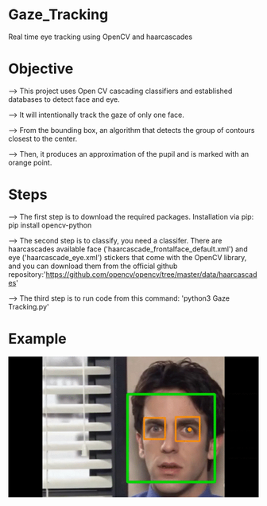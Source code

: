 # Gaze_Tracking
Real time eye tracking using OpenCV and haarcascades

# Objective 

--> This project uses Open CV cascading classifiers and established databases to detect face and eye. 

--> It will intentionally track the gaze of only one face. 

--> From the bounding box, an algorithm that detects the group of contours closest to the center.
 
--> Then, it produces an approximation of the pupil and is marked with an orange point.

# Steps

--> The first step is to download the required packages. Installation via pip:
pip install opencv-python

--> The second step is to classify, you need a classifer. There are haarcascades available face ('haarcascade_frontalface_default.xml') and eye ('haarcascade_eye.xml') stickers that come with the OpenCV library, and you can download them from the official github repository:'https://github.com/opencv/opencv/tree/master/data/haarcascades'

--> The third step is to run code from this command: 'python3 Gaze Tracking.py'

# Example
![grab-landing-page](https://github.com/dodo295/Gaze_Tracking/blob/main/Test.gif)
